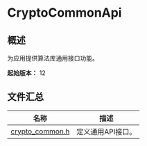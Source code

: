 # CryptoCommonApi

## 概述

为应用提供算法库通用接口功能。

**起始版本：** 12

## 文件汇总

| 名称 | 描述 |
| -- | -- |
| [crypto_common.h](capi-crypto-common-h.md) | 定义通用API接口。 |
